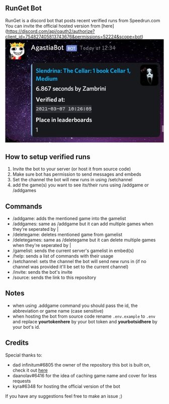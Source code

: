## RunGet Bot
RunGet is a discord bot that posts recent verified runs from Speedrun.com 
You can invite the official hosted version from [here]<br>
(https://discord.com/api/oauth2/authorize?client_id=754827405813743676&permissions=52224&scope=bot)
![Screenshot of the embed](screenshots/Screenshot_20210307-135020-1.jpg)
## How to setup verified runs
1. Invite the bot to your server (or host it from source code)
2. Make sure bot has permission to send messages and embeds
3. Set the channel the bot will new runs in using /setchannel
4. add the game(s) you want to see its/their runs using /addgame or /addgames 
## Commands
- /addgame: adds the mentioned game into the gamelist
- /addgames: same as /addgame but it can add multiple games when they're seperated by |
- /deletegame: deletes mentioned game from gamelist
- /deletegames: same as /deletegame but it can delete multiple games when they're seperated by |
- /gamelist: sends the current server's gamelist in embed(s)
- /help: sends a list of commands with their usage
- /setchannel: sets the channel the bot will send new runs in (if no channel was provided it'll be set to the current channel)
- /invite: sends the bot's invite
- /source: sends the link to this repository
## Notes
* when using .addgame command you should pass the id, the abbreviation or game name (case sensitive)
* when hosting the bot from source code rename `.env.example` to `.env` and replace **yourtokenhere** by your bot token and **yourbotsidhere** by your bot's id.
## Credits
Special thanks to:
- dad infinitum#6805 the owner of the repository this bot is built on, check it out [here](https://github.com/slashinfty/run-get)
- daanolav#6416 for the idea of caching game name and cover for less requests 
- kyra#6348 for hosting the official version of the bot

If you have any suggestions feel free to make an issue ;)

